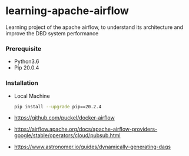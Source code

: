 # learning-apache-airflow
Learning project of the apache airflow, to understand its architecture and improve the DBD system performance

### Prerequisite
- Python3.6
- Pip 20.0.4


### Installation
- Local Machine
    ```bash
    pip install --upgrade pip==20.2.4
    ```

- https://github.com/puckel/docker-airflow
- https://airflow.apache.org/docs/apache-airflow-providers-google/stable/operators/cloud/pubsub.html
- https://www.astronomer.io/guides/dynamically-generating-dags    
